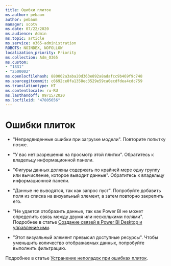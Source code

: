 ```yaml
---
title: Ошибки плиток
ms.author: pebaum
author: pebaum
manager: scotv
ms.date: 07/22/2020
ms.audience: Admin
ms.topic: article
ms.service: o365-administration
ROBOTS: NOINDEX, NOFOLLOW
localization_priority: Priority
ms.collection: Adm_O365
ms.custom:
- "1331"
- "2500002"
ms.openlocfilehash: 880002a3aba20d363e892a8adafcc9b469f9c748
ms.sourcegitcommit: c6692ce0fa1358ec3529e59ca0ecdfdea4cdc759
ms.translationtype: HT
ms.contentlocale: ru-RU
ms.lasthandoff: 09/15/2020
ms.locfileid: "47805656"
---
```

# <a name="tile-errors"></a>Ошибки плиток

- "Непредвиденные ошибки при загрузке модели". Повторите попытку позже.

- "У вас нет разрешения на просмотр этой плитки". Обратитесь к владельцу информационной панели.

- "Фигуры данных должны содержать по крайней мере одну группу или вычисление, которое выводит данные". Обратитесь к владельцу информационной панели.

- "Данные не выводятся, так как запрос пуст". Попробуйте добавить поля из списка на визуальный элемент, а затем повторно закрепить его.

- "Не удается отобразить данные, так как Power BI не может определить связь между двумя или несколькими полями". Подробнее в статье [Создание связей в Power BI Desktop и управление ими](https://docs.microsoft.com/power-bi/desktop-create-and-manage-relationships).

- "Этот визуальный элемент превысил доступные ресурсы". Чтобы уменьшить количество отображаемых данных, попробуйте выполнить фильтрацию.

Подробнее в статье [Устранение неполадок при ошибках плиток](https://docs.microsoft.com/power-bi/refresh-troubleshooting-tile-errors).